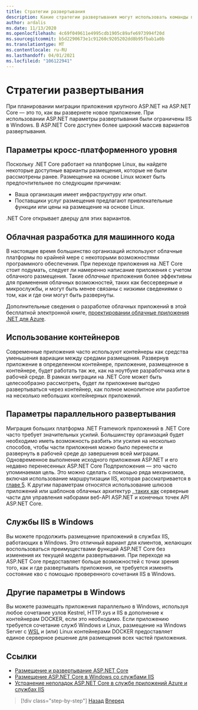 ```yaml
---
title: Стратегии развертывания
description: Какие стратегии развертывания могут использовать команды при переходе с ASP.NET на ASP.NET Core? Может ли добавочная миграция разрешать параллельное развертывание платформа .NET Framework и приложений .NET Core, обеспечивая удобство работы пользователей?
author: ardalis
ms.date: 11/13/2020
ms.openlocfilehash: 4c69f049611e4995cdb1905c89afe6973994f20d
ms.sourcegitcommit: b5d2290673e1c91260c9205202dd8b95fbab1a0b
ms.translationtype: MT
ms.contentlocale: ru-RU
ms.lasthandoff: 04/01/2021
ms.locfileid: "106122941"
---
```

# <a name="deployment-strategies"></a>Стратегии развертывания

При планировании миграции приложения крупного ASP.NET на ASP.NET Core — это то, как вы развернете новое приложение. При использовании ASP.NET параметры развертывания были ограничены IIS в Windows. В ASP.NET Core доступен более широкий массив вариантов развертывания.

## <a name="cross-platform-options"></a>Параметры кросс-платформенного уровня

Поскольку .NET Core работает на платформе Linux, вы найдете некоторые доступные варианты размещения, которые не были рассмотрены ранее. Размещение на основе Linux может быть предпочтительнее по следующим причинам:

* Ваша организация имеет инфраструктуру или опыт.
* Поставщики услуг размещения предлагают привлекательные функции или цены на размещение на основе Linux.

.NET Core открывает дверцу для этих вариантов.

## <a name="cloud-native-development"></a>Облачная разработка для машинного кода

В настоящее время большинство организаций используют облачные платформы по крайней мере с некоторыми возможностями программного обеспечения. При переходе приложения на .NET Core стоит подумать, следует ли намеренно написание приложения с учетом облачного размещения. Такие *облачные* приложения более эффективны для применения облачных возможностей, таких как бессерверные и микрослужбы, и могут быть менее связаны с низкими сведениями о том, как и где они могут быть развернуты.

Дополнительные сведения о разработке облачных приложений в этой бесплатной электронной книге, [проектировании облачные приложения .NET для Azure](../cloud-native/index.md).

## <a name="leverage-containers"></a>Использование контейнеров

Современные приложения часто используют контейнеры как средства уменьшения вариации между средами размещения. Развернув приложение в определенном контейнере, приложение, размещенное в контейнере, будет работать так же, как на ноутбуке разработчика или в рабочей среде. В рамках миграции на .NET Core может быть целесообразно рассмотреть, будет ли приложение выгодно развертываться через контейнер, как полное монолитное или разбитое на несколько небольших контейнерных приложений.

## <a name="side-by-side-deployment-options"></a>Параметры параллельного развертывания

Миграция больших платформа .NET Framework приложений в .NET Core часто требует значительных усилий. Большинству организаций будет необходимо иметь возможность разбить эти усилия на несколько способов, чтобы части приложения можно было перенести и развернуть в рабочей среде до завершения всей миграции. Одновременное выполнение исходного приложения ASP.NET и его недавно перенесенных ASP.NET Core Подприложения — это часто упоминаемая цель. Это можно сделать с помощью ряда механизмов, включая использование маршрутизации IIS, которая рассматривается в [главе 5](deployment-scenarios.md). К другим параметрам относятся использование шлюзов приложений или шаблонов облачных архитектур [, таких как](/azure/architecture/patterns/backends-for-frontends) серверные части для управления наборами веб-API ASP.NET и конечных точек API ASP.NET Core.

## <a name="iis-on-windows"></a>Службы IIS в Windows

Вы можете продолжить размещение приложений в службах IIS, работающих в Windows. Это отличный вариант для клиентов, желающих воспользоваться преимуществами функций ASP.NET Core без изменения их текущей модели развертывания. При переходе на ASP.NET Core предоставляет больше возможностей с точки зрения того, как и где развертывать приложения, не требуется изменять состояние кво с помощью проверенного сочетания IIS в Windows.

## <a name="other-options-on-windows"></a>Другие параметры в Windows

Вы можете размещать приложения параллельно в Windows, используя любое сочетание узлов Kestrel, HTTP.sys и IIS в дополнение к контейнерам DOCKER, если это необходимо. Если приложению требуется сочетание служб Windows и Linux, размещение на Windows Server с [WSL](/windows/wsl/about) и (или) Linux контейнерами DOCKER предоставляет единое серверное решение для размещения всех частей приложения.

## <a name="references"></a>Ссылки

- [Размещение и развертывание ASP.NET Core](/aspnet/core/host-and-deploy/)
- [Размещение ASP.NET Core в Windows со службами IIS](/aspnet/core/host-and-deploy/iis/)
- [Устранение неполадок ASP.NET Core в службе приложений Azure и службах IIS](/aspnet/core/test/troubleshoot-azure-iis)

>[!div class="step-by-step"]
>[Назад](migrate-web-forms.md)
>[Вперед](additional-migration-resources.md)
